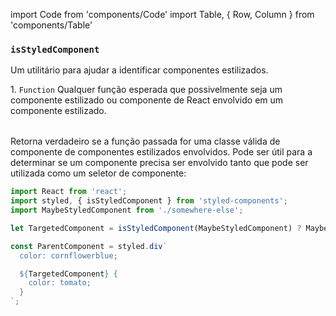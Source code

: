 import Code from 'components/Code'
import Table, { Row, Column } from 'components/Table'

### `isStyledComponent`

Um utilitário para ajudar a identificar componentes estilizados.

<Table head={['Arguments', 'Description']}>
  <Row>
    <Column>
      1. <Code>Function</Code>
    </Column>
    <Column>
      Qualquer função esperada que possivelmente seja um componente estilizado ou componente de React envolvido em um componente estilizado.
    </Column>
  </Row>
</Table>

Retorna verdadeiro se a função passada for uma classe válida de componente de componentes estilizados envolvidos. Pode ser útil para a determinar se um componente precisa ser envolvido tanto que pode ser utilizada como um seletor de componente:

```jsx
import React from 'react';
import styled, { isStyledComponent } from 'styled-components';
import MaybeStyledComponent from './somewhere-else';

let TargetedComponent = isStyledComponent(MaybeStyledComponent) ? MaybeStyledComponent : styled(MaybeStyledComponent)``;

const ParentComponent = styled.div`
  color: cornflowerblue;

  ${TargetedComponent} {
    color: tomato;
  }
`;
```
